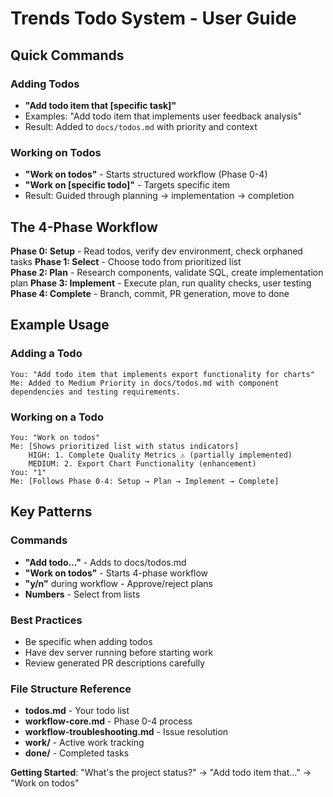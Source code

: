# Trends Todo System - User Guide

## Quick Commands

### Adding Todos
- **"Add todo item that [specific task]"**
- Examples: "Add todo item that implements user feedback analysis"
- Result: Added to `docs/todos.md` with priority and context

### Working on Todos  
- **"Work on todos"** - Starts structured workflow (Phase 0-4)
- **"Work on [specific todo]"** - Targets specific item
- Result: Guided through planning → implementation → completion

## The 4-Phase Workflow

**Phase 0: Setup** - Read todos, verify dev environment, check orphaned tasks
**Phase 1: Select** - Choose todo from prioritized list  
**Phase 2: Plan** - Research components, validate SQL, create implementation plan
**Phase 3: Implement** - Execute plan, run quality checks, user testing
**Phase 4: Complete** - Branch, commit, PR generation, move to done

## Example Usage

### Adding a Todo
```
You: "Add todo item that implements export functionality for charts"
Me: Added to Medium Priority in docs/todos.md with component dependencies and testing requirements.
```

### Working on a Todo
```
You: "Work on todos"
Me: [Shows prioritized list with status indicators]
    HIGH: 1. Complete Quality Metrics ⚠️ (partially implemented)
    MEDIUM: 2. Export Chart Functionality (enhancement)
You: "1"
Me: [Follows Phase 0-4: Setup → Plan → Implement → Complete]
```

## Key Patterns

### Commands
- **"Add todo..."** - Adds to docs/todos.md
- **"Work on todos"** - Starts 4-phase workflow
- **"y/n"** during workflow - Approve/reject plans
- **Numbers** - Select from lists

### Best Practices
- Be specific when adding todos
- Have dev server running before starting work
- Review generated PR descriptions carefully

### File Structure Reference
- **todos.md** - Your todo list
- **workflow-core.md** - Phase 0-4 process
- **workflow-troubleshooting.md** - Issue resolution
- **work/** - Active work tracking
- **done/** - Completed tasks

**Getting Started**: "What's the project status?" → "Add todo item that..." → "Work on todos"